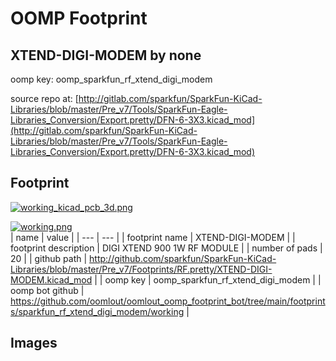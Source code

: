 # OOMP Footprint  
## XTEND-DIGI-MODEM  by none  
  
oomp key: oomp_sparkfun_rf_xtend_digi_modem  
  
source repo at: [http://gitlab.com/sparkfun/SparkFun-KiCad-Libraries/blob/master/Pre_v7/Tools/SparkFun-Eagle-Libraries_Conversion/Export.pretty/DFN-6-3X3.kicad_mod](http://gitlab.com/sparkfun/SparkFun-KiCad-Libraries/blob/master/Pre_v7/Tools/SparkFun-Eagle-Libraries_Conversion/Export.pretty/DFN-6-3X3.kicad_mod)  
## Footprint  
  
[![working_kicad_pcb_3d.png](working_kicad_pcb_3d_600.png)](working_kicad_pcb_3d.png)  
  
[![working.png](working_600.png)](working.png)  
| name | value | 
| --- | --- | 
| footprint name | XTEND-DIGI-MODEM | 
| footprint description | DIGI XTEND 900 1W RF MODULE | 
| number of pads | 20 | 
| github path | http://github.com/sparkfun/SparkFun-KiCad-Libraries/blob/master/Pre_v7/Footprints/RF.pretty/XTEND-DIGI-MODEM.kicad_mod | 
| oomp key | oomp_sparkfun_rf_xtend_digi_modem | 
| oomp bot github | https://github.com/oomlout/oomlout_oomp_footprint_bot/tree/main/footprints/sparkfun_rf_xtend_digi_modem/working | 
## Images  
